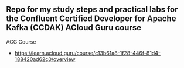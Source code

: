 Repo for my study steps and practical labs for the Confluent Certified Developer for Apache Kafka (CCDAK) ACloud Guru course
---

ACG Course
 - https://learn.acloud.guru/course/c13b61a8-1f28-446f-81d4-188420ad62c0/overview
